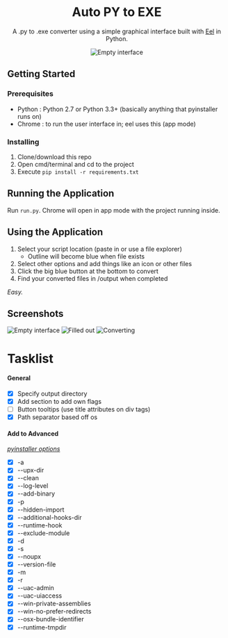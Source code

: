 <h1 align="center">Auto PY to EXE</h1>
<p align="center">A .py to .exe converter using a simple graphical interface built with <a href="https://github.com/ChrisKnott/Eel">Eel</a> in Python.</p>

<div align="center">
    <img src="https://i.imgur.com/BvfQABI.png" alt="Empty interface">
</div>

## Getting Started

### Prerequisites
 - Python : Python 2.7 or Python 3.3+ (basically anything that pyinstaller runs on)
 - Chrome : to run the user interface in; eel uses this (app mode)

### Installing
1. Clone/download this repo
2. Open cmd/terminal and cd to the project
3. Execute ```pip install -r requirements.txt```

## Running the Application
Run ```run.py```. Chrome will open in app mode with the project running inside.

## Using the Application
1. Select your script location (paste in or use a file explorer)
    - Outline will become blue when file exists
2. Select other options and add things like an icon or other files
3. Click the big blue button at the bottom to convert
4. Find your converted files in /output when completed

*Easy.*

## Screenshots
![Empty interface](https://i.imgur.com/PIWXYQf.png)
![Filled out](https://i.imgur.com/Y4itvce.png)
![Converting](https://i.imgur.com/MjdONcC.png)

# Tasklist
#### General
- [x] Specify output directory
- [x] Add section to add own flags
- [ ] Button tooltips (use title attributes on div tags)
- [x] Path separator based off os
#### Add to Advanced
*[pyinstaller options](https://pyinstaller.readthedocs.io/en/stable/usage.html#options)*
- [x] -a
- [x] --upx-dir
- [x] --clean
- [x] --log-level
- [x] --add-binary
- [x] -p
- [x] --hidden-import
- [x] --additional-hooks-dir
- [x] --runtime-hook
- [x] --exclude-module
- [x] -d
- [x] -s
- [x] --noupx
- [x] --version-file
- [x] -m
- [x] -r
- [x] --uac-admin
- [x] --uac-uiaccess
- [x] --win-private-assemblies
- [x] --win-no-prefer-redirects
- [x] --osx-bundle-identifier
- [x] --runtime-tmpdir
